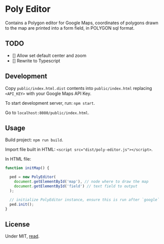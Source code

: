 # Poly Editor

Contains a Polygon editor for Google Maps, coordinates of polygons drawn to the map are printed into a form field, in POLYGON sql format.

## TODO

- [] Allow set default center and zoom
- [] Rewrite to Typescript

## Development

Copy `public/index.html.dist` contents into `public/index.html` replacing `<API_KEY>` with your Google Maps API Key.

To start development server, run: `npm start`.

Go to `localhost:8080/public/index.html`.

## Usage

Build project: `npm run build`.

Import file built in HTML: `<script src="dist/poly-editor.js"></script>`.

In HTML file:
``` javascript
function initMap() {

  ped = new PolyEditor(
    document.getElementById('map'), // node where to draw the map
    document.getElementById('field') // text field to output
  );

  // initialize PolyEditor instance, ensure this is run after `google` global variable from Google Maps has been loaded.
  ped.init();
}
```

## License

Under MIT, [read](./LICENSE).
